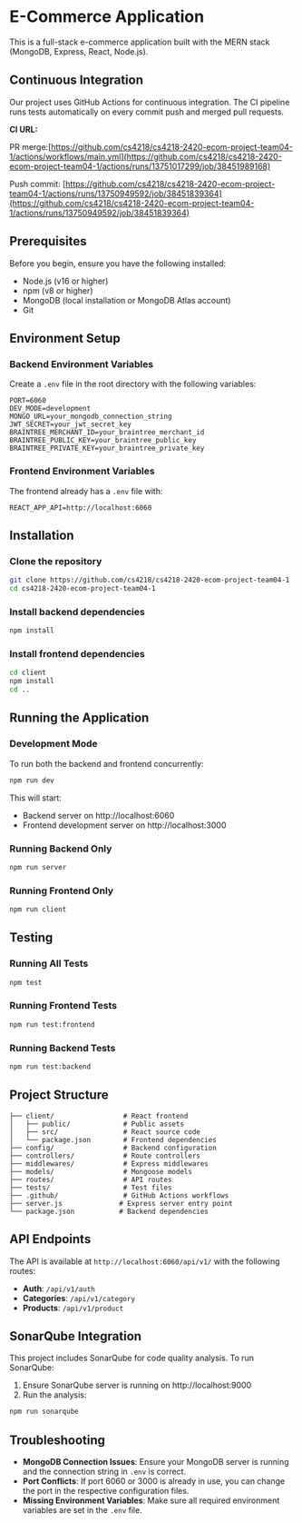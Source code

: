 # E-Commerce Application

This is a full-stack e-commerce application built with the MERN stack (MongoDB, Express, React, Node.js).

## Continuous Integration

Our project uses GitHub Actions for continuous integration. The CI pipeline runs tests automatically on every commit push and merged pull requests.

**CI URL:**

PR merge:[https://github.com/cs4218/cs4218-2420-ecom-project-team04-1/actions/workflows/main.yml](https://github.com/cs4218/cs4218-2420-ecom-project-team04-1/actions/runs/13751017299/job/38451989168)

Push commit: [https://github.com/cs4218/cs4218-2420-ecom-project-team04-1/actions/runs/13750949592/job/38451839364](https://github.com/cs4218/cs4218-2420-ecom-project-team04-1/actions/runs/13750949592/job/38451839364)
## Prerequisites

Before you begin, ensure you have the following installed:

- Node.js (v16 or higher)
- npm (v8 or higher)
- MongoDB (local installation or MongoDB Atlas account)
- Git

## Environment Setup

### Backend Environment Variables

Create a `.env` file in the root directory with the following variables:

```
PORT=6060
DEV_MODE=development
MONGO_URL=your_mongodb_connection_string
JWT_SECRET=your_jwt_secret_key
BRAINTREE_MERCHANT_ID=your_braintree_merchant_id
BRAINTREE_PUBLIC_KEY=your_braintree_public_key
BRAINTREE_PRIVATE_KEY=your_braintree_private_key
```

### Frontend Environment Variables

The frontend already has a `.env` file with:

```
REACT_APP_API=http://localhost:6060
```

## Installation

### Clone the repository

```bash
git clone https://github.com/cs4218/cs4218-2420-ecom-project-team04-1
cd cs4218-2420-ecom-project-team04-1
```

### Install backend dependencies

```bash
npm install
```

### Install frontend dependencies

```bash
cd client
npm install
cd ..
```

## Running the Application

### Development Mode

To run both the backend and frontend concurrently:

```bash
npm run dev
```

This will start:

- Backend server on http://localhost:6060
- Frontend development server on http://localhost:3000

### Running Backend Only

```bash
npm run server
```

### Running Frontend Only

```bash
npm run client
```

## Testing

### Running All Tests

```bash
npm test
```

### Running Frontend Tests

```bash
npm run test:frontend
```

### Running Backend Tests

```bash
npm run test:backend
```

## Project Structure

```
├── client/                 # React frontend
│   ├── public/             # Public assets
│   ├── src/                # React source code
│   └── package.json        # Frontend dependencies
├── config/                 # Backend configuration
├── controllers/            # Route controllers
├── middlewares/            # Express middlewares
├── models/                 # Mongoose models
├── routes/                 # API routes
├── tests/                  # Test files
├── .github/                # GitHub Actions workflows
├── server.js              # Express server entry point
└── package.json           # Backend dependencies
```

## API Endpoints

The API is available at `http://localhost:6060/api/v1/` with the following routes:

- **Auth**: `/api/v1/auth`
- **Categories**: `/api/v1/category`
- **Products**: `/api/v1/product`

## SonarQube Integration

This project includes SonarQube for code quality analysis. To run SonarQube:

1. Ensure SonarQube server is running on http://localhost:9000
2. Run the analysis:

```bash
npm run sonarqube
```

## Troubleshooting

- **MongoDB Connection Issues**: Ensure your MongoDB server is running and the connection string in `.env` is correct.
- **Port Conflicts**: If port 6060 or 3000 is already in use, you can change the port in the respective configuration files.
- **Missing Environment Variables**: Make sure all required environment variables are set in the `.env` file.
